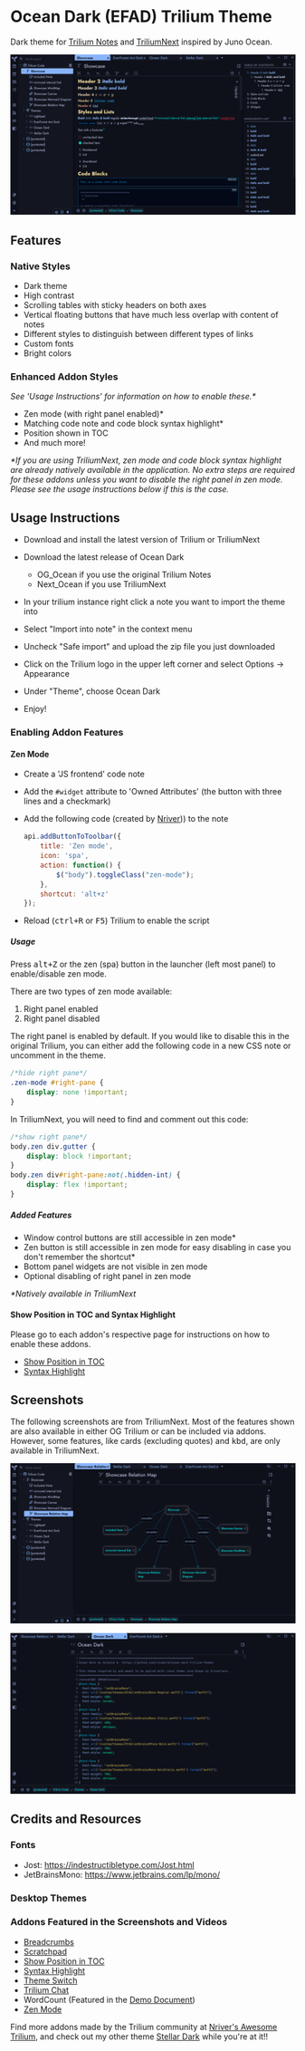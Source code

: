# Ocean Dark (EFAD) Trilium Theme
Dark theme for [Trilium Notes](https://github.com/zadam/trilium) and [TriliumNext](https://github.com/TriliumNext/Notes) inspired by Juno Ocean.

![Text Showcase](/screenshots/OceanDark_main.png)

## Features
### Native Styles
* Dark theme
* High contrast
* Scrolling tables with sticky headers on both axes
* Vertical floating buttons that have much less overlap with content of notes
* Different styles to distinguish between different types of links
* Custom fonts
* Bright colors

### Enhanced Addon Styles
_See 'Usage Instructions' for information on how to enable these.*_

* Zen mode (with right panel enabled)*
* Matching code note and code block syntax highlight*
* Position shown in TOC
* And much more!

_*If you are using TriliumNext, zen mode and code block syntax highlight are already natively available in the application. No extra steps are required for these addons unless you want to disable the right panel in zen mode. Please see the usage instructions below if this is the case._

## Usage Instructions
* Download and install the latest version of Trilium or TriliumNext
* Download the latest release of Ocean Dark

    * OG_Ocean if you use the original Trilium Notes
    * Next_Ocean if you use TriliumNext

* In your trilium instance right click a note you want to import the theme into
* Select "Import into note" in the context menu
* Uncheck "Safe import" and upload the zip file you just downloaded
* Click on the Trilium logo in the upper left corner and select Options -> Appearance
* Under "Theme", choose Ocean Dark
* Enjoy!

### Enabling Addon Features
#### Zen Mode
* Create a 'JS frontend' code note
* Add the `#widget` attribute to 'Owned Attributes' (the button with three lines and a checkmark)
* Add the following code (created by [Nriver](https://github.com/Nriver/awesome-trilium/issues/44))) to the note

    ```js
    api.addButtonToToolbar({
        title: 'Zen mode',
        icon: 'spa',
        action: function() {
            $("body").toggleClass("zen-mode");
        },
        shortcut: 'alt+z'
    });
    ```
* Reload (<kbd>ctrl+R</kbd> or <kbd>F5</kbd>) Trilium to enable the script

##### Usage
Press <kbd>alt+Z</kbd> or the zen (spa) button in the launcher (left most panel) to enable/disable zen mode.

There are two types of zen mode available:
1. Right panel enabled
2. Right panel disabled

The right panel is enabled by default. If you would like to disable this in the original Trilium, you can either add the following code in a new CSS note or uncomment in the theme.

```css
/*hide right pane*/
.zen-mode #right-pane {
    display: none !important;
}
```

In TriliumNext, you will need to find and comment out this code:

```css
/*show right pane*/
body.zen div.gutter {
    display: block !important;
}
body.zen div#right-pane:not(.hidden-int) {
	display: flex !important;
}

```

##### Added Features
* Window control buttons are still accessible in zen mode*
* Zen button is still accessible in zen mode for easy disabling in case you don't remember the shortcut*
* Bottom panel widgets are not visible in zen mode
* Optional disabling of right panel in zen mode

_*Natively available in TriliumNext_

#### Show Position in TOC and Syntax Highlight
Please go to each addon's respective page for instructions on how to enable these addons.
* [Show Position in TOC](https://github.com/SiriusXT/trilium-show-position-in-toc)
* [Syntax Highlight](https://github.com/antoniotejada/Trilium-SyntaxHighlightWidget)

## Screenshots
The following screenshots are from TriliumNext. Most of the features shown are also available in either OG Trilium or can be included via addons. However, some features, like cards (excluding quotes) and <kbd>kbd</kbd>, are only available in TriliumNext.

![Relation Map](/screenshots/Ocean_Relation_Map.png)

![Code Note](/screenshots/Ocean_Code.png)

## Credits and Resources
### Fonts
* Jost: https://indestructibletype.com/Jost.html
* JetBrainsMono: https://www.jetbrains.com/lp/mono/

### Desktop Themes


### Addons Featured in the Screenshots and Videos
* [Breadcrumbs](https://github.com/rauenzi/Trilium-Breadcrumbs)
* [Scratchpad](https://github.com/zadam/trilium/discussions/1613#discussioncomment-638984)
* [Show Position in TOC](https://github.com/SiriusXT/trilium-show-position-in-toc)
* [Syntax Highlight](https://github.com/antoniotejada/Trilium-SyntaxHighlightWidget) 
* [Theme Switch](https://github.com/madodig/trilium-widget-theme-switch)
* [Trilium Chat](https://github.com/soulsands/trilium-chat)
* WordCount (Featured in the [Demo Document](https://github.com/zadam/trilium/wiki/Document#demo-document))
* [Zen Mode](https://github.com/Nriver/awesome-trilium/issues/44)

Find more addons made by the Trilium community at [Nriver's Awesome Trilium](https://github.com/Nriver/awesome-trilium?tab=readme-ov-file#%EF%B8%8F-widgets), and check out my other theme [Stellar Dark](https://github.com/Lolabird/stellar-dark-theme-trilium) while you're at it!!
